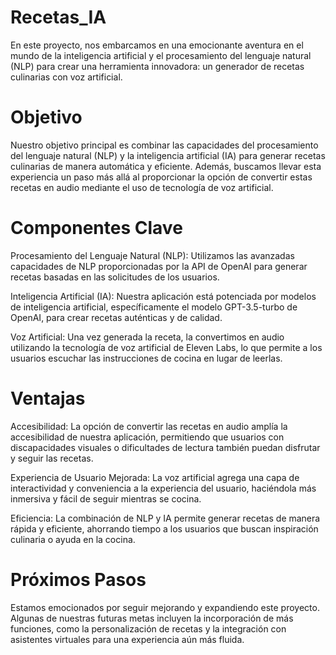 # Recetas_IA
En este proyecto, nos embarcamos en una emocionante aventura en el mundo de la inteligencia artificial y el procesamiento del lenguaje natural (NLP) para crear una herramienta innovadora: un generador de recetas culinarias con voz artificial.

# Objetivo
Nuestro objetivo principal es combinar las capacidades del procesamiento del lenguaje natural (NLP) y la inteligencia artificial (IA) para generar recetas culinarias de manera automática y eficiente. Además, buscamos llevar esta experiencia un paso más allá al proporcionar la opción de convertir estas recetas en audio mediante el uso de tecnología de voz artificial.

# Componentes Clave
Procesamiento del Lenguaje Natural (NLP): Utilizamos las avanzadas capacidades de NLP proporcionadas por la API de OpenAI para generar recetas basadas en las solicitudes de los usuarios.

Inteligencia Artificial (IA): Nuestra aplicación está potenciada por modelos de inteligencia artificial, específicamente el modelo GPT-3.5-turbo de OpenAI, para crear recetas auténticas y de calidad.

Voz Artificial: Una vez generada la receta, la convertimos en audio utilizando la tecnología de voz artificial de Eleven Labs, lo que permite a los usuarios escuchar las instrucciones de cocina en lugar de leerlas.

# Ventajas
Accesibilidad: La opción de convertir las recetas en audio amplía la accesibilidad de nuestra aplicación, permitiendo que usuarios con discapacidades visuales o dificultades de lectura también puedan disfrutar y seguir las recetas.

Experiencia de Usuario Mejorada: La voz artificial agrega una capa de interactividad y conveniencia a la experiencia del usuario, haciéndola más inmersiva y fácil de seguir mientras se cocina.

Eficiencia: La combinación de NLP y IA permite generar recetas de manera rápida y eficiente, ahorrando tiempo a los usuarios que buscan inspiración culinaria o ayuda en la cocina.

# Próximos Pasos
Estamos emocionados por seguir mejorando y expandiendo este proyecto. Algunas de nuestras futuras metas incluyen la incorporación de más funciones, como la personalización de recetas y la integración con asistentes virtuales para una experiencia aún más fluida.
